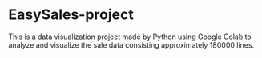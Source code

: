 # EasySales-project
This is a data visualization project made by Python using Google Colab to analyze and visualize the sale data consisting approximately 180000 lines.
